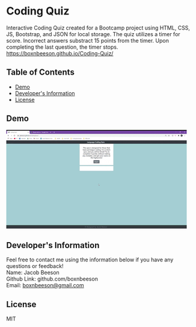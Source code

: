 # Coding Quiz
  Interactive Coding Quiz created for a Bootcamp project using HTML, CSS, JS, Bootstrap, and JSON for local storage. The quiz utilizes a timer for score. Incorrect answers substract 15 points from the timer. Upon completing the last question, the timer stops.
  <br>
  https://boxnbeeson.github.io/Coding-Quiz/

  ## Table of Contents
  * [Demo](#demo)
  * [Developer's Information](#devInfo)
  * [License](#license)
  
  ## <a name="demo"></a>Demo
  ![](Assets/Images/codingQuiz.gif)

  ## <a name="devInfo"></a>Developer's Information
  Feel free to contact me using the information below if you have any questions or feedback!
  <br>
  Name: Jacob Beeson
  <br>
  Github Link: github.com/boxnbeeson
  <br>
  Email: <boxnbeeson@gmail.com>

  ## <a name="license"></a>License
  MIT
